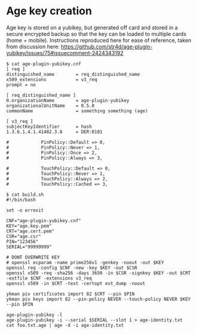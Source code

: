 # Age key creation

Age key is stored on a yubikey, but generated off card and stored in a secure encrypted backup so that the key can be loaded to multiple cards (home + mobile).
Instructions reproduced here for ease of reference, taken from discussion here: https://github.com/str4d/age-plugin-yubikey/issues/75#issuecomment-2424343192

```
$ cat age-plugin-yubikey.cnf
[ req ]
distinguished_name        = req_distinguished_name
x509_extensions           = v3_req
prompt = no

[ req_distinguished_name ]
0.organizationName        = age-plugin-yubikey
organizationalUnitName    = 0.5.0
commonName                = something something (age)

[ v3_req ]
subjectKeyIdentifier      = hash
1.3.6.1.4.1.41482.3.8     = DER:0101

#            PinPolicy::Default => 0,
#            PinPolicy::Never => 1,
#            PinPolicy::Once => 2,
#            PinPolicy::Always => 3,

#            TouchPolicy::Default => 0,
#            TouchPolicy::Never => 1,
#            TouchPolicy::Always => 2,
#            TouchPolicy::Cached => 3,
```

```
$ cat build.sh
#!/bin/bash

set -o errexit

CNF="age-plugin-yubikey.cnf"
KEY="age.key.pem"
CRT="age.cert.pem"
CSR="age.csr"
PIN="123456"
SERIAL="99999999"

# DONT OVERWRITE KEY
# openssl ecparam -name prime256v1 -genkey -noout -out $KEY
openssl req -config $CNF -new -key $KEY -out $CSR
openssl x509 -req -sha256 -days 3650 -in $CSR -signkey $KEY -out $CRT -extfile $CNF -extensions v3_req
openssl x509 -in $CRT -text -certopt ext_dump -noout

ykman piv certificates import 82 $CRT --pin $PIN
ykman piv keys import 82 --pin-policy NEVER --touch-policy NEVER $KEY --pin $PIN

age-plugin-yubikey -l
age-plugin-yubikey -i --serial $SERIAL --slot 1 > age-identity.txt
cat foo.txt.age | age -d -i age-identity.txt
```
